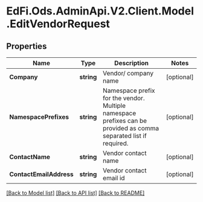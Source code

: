 # EdFi.Ods.AdminApi.V2.Client.Model.EditVendorRequest

## Properties

Name | Type | Description | Notes
------------ | ------------- | ------------- | -------------
**Company** | **string** | Vendor/ company name | [optional] 
**NamespacePrefixes** | **string** | Namespace prefix for the vendor. Multiple namespace prefixes can be provided as comma separated list if required. | [optional] 
**ContactName** | **string** | Vendor contact name | [optional] 
**ContactEmailAddress** | **string** | Vendor contact email id | [optional] 

[[Back to Model list]](../../README.md#documentation-for-models) [[Back to API list]](../../README.md#documentation-for-api-endpoints) [[Back to README]](../../README.md)

